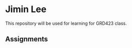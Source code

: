 <h1>Jimin Lee</h1>
<p>This repository will be used for learning for GRD423 class.</p>
<h2>Assignments</h2>

